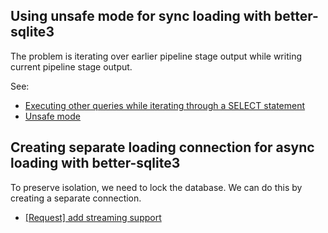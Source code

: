 ## Using unsafe mode for sync loading with better-sqlite3

The problem is iterating over earlier pipeline stage output while writing current pipeline stage output.

See:
  * [Executing other queries while iterating through a SELECT statement](https://github.com/JoshuaWise/better-sqlite3/issues/203)
  * [Unsafe mode](https://github.com/JoshuaWise/better-sqlite3/blob/master/docs/unsafe.md)

## Creating separate loading connection for async loading with better-sqlite3

To preserve isolation, we need to lock the database. We can do this by creating a separate connection.

  * [[Request] add streaming support](https://github.com/JoshuaWise/better-sqlite3/issues/241)
